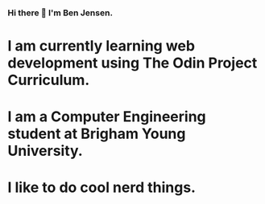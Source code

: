 ### Hi there 👋 I'm Ben Jensen.
# I am currently learning web development using The Odin Project Curriculum.
# I am a Computer Engineering student at Brigham Young University.
# I like to do cool nerd things. 

<!--
**jenbensen17/jenbensen17** is a ✨ _special_ ✨ repository because its `README.md` (this file) appears on your GitHub profile.

Here are some ideas to get you started:

- 🔭 I’m currently working on ...
- 🌱 I’m currently learning ...
- 👯 I’m looking to collaborate on ...
- 🤔 I’m looking for help with ...
- 💬 Ask me about ...
- 📫 How to reach me: ...
- 😄 Pronouns: ...
- ⚡ Fun fact: ...
-->

